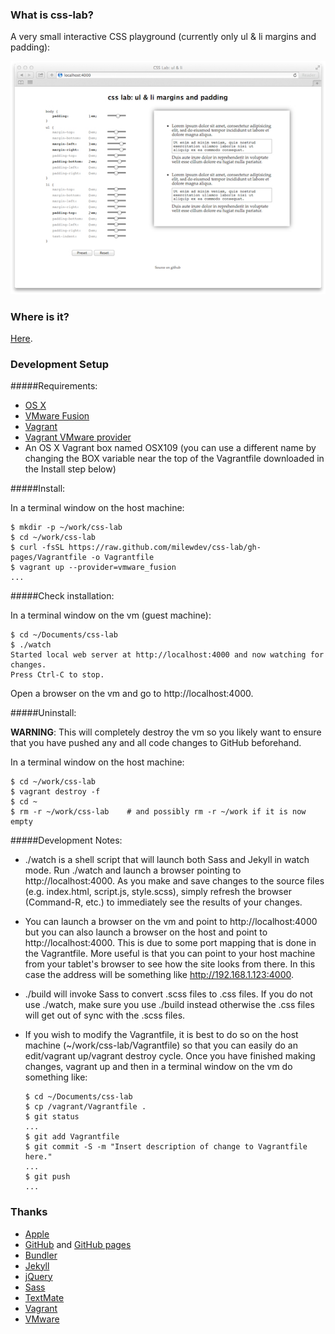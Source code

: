 ### What is css-lab?
A very small interactive CSS playground (currently only ul & li margins and padding):

![CSS lab screenshot](screenshot.jpg)


### Where is it?

[Here](http://milewdev.github.io/css-lab/).


### Development Setup

#####Requirements:
- [OS X](https://www.apple.com/osx/)
- [VMware Fusion](http://www.vmware.com/ca/en/products/fusion)
- [Vagrant](http://www.vagrantup.com)
- [Vagrant VMware provider](https://www.vagrantup.com/vmware)
- An OS X Vagrant box named OSX109 (you can use a different name by changing the BOX variable near the top of the Vagrantfile downloaded in the Install step below)


#####Install:

In a terminal window on the host machine:
```
$ mkdir -p ~/work/css-lab
$ cd ~/work/css-lab
$ curl -fsSL https://raw.github.com/milewdev/css-lab/gh-pages/Vagrantfile -o Vagrantfile
$ vagrant up --provider=vmware_fusion
...
```

#####Check installation:

In a terminal window on the vm (guest machine):
```
$ cd ~/Documents/css-lab
$ ./watch
Started local web server at http://localhost:4000 and now watching for changes.
Press Ctrl-C to stop.

```

Open a browser on the vm and go to http://localhost:4000.


#####Uninstall:

**WARNING**: This will completely destroy the vm so you likely want to ensure that you have
pushed any and all code changes to GitHub beforehand.

In a terminal window on the host machine:
```
$ cd ~/work/css-lab
$ vagrant destroy -f
$ cd ~
$ rm -r ~/work/css-lab    # and possibly rm -r ~/work if it is now empty
```


#####Development Notes:

- ./watch is a shell script that will launch both Sass and Jekyll in watch mode.  Run ./watch and
launch a browser pointing to http://localhost:4000.  As you make and save changes to the source
files (e.g. index.html, script.js, style.scss), simply refresh the browser (Command-R, etc.)
to immediately see the results of your changes.

- You can launch a browser on the vm and point to http://localhost:4000 but you can also launch
a browser on the host and point to http://localhost:4000.  This is due to some port mapping that
is done in the Vagrantfile.  More useful is that you can point to your host machine from your
tablet's browser to see how the site looks from there.  In this case the address will be something
like http://192.168.1.123:4000.

- ./build will invoke Sass to convert .scss files to .css files.  If you do not use ./watch, make
sure you use ./build instead otherwise the .css files will get out of sync with the .scss files.

- If you wish to modify the Vagrantfile, it is best to do so on the host machine (~/work/css-lab/Vagrantfile)
so that you can easily do an edit/vagrant up/vagrant destroy cycle.  Once you have finished making
changes, vagrant up and then in a terminal window on the vm do something like:
    ```
    $ cd ~/Documents/css-lab
    $ cp /vagrant/Vagrantfile .
    $ git status
    ...
    $ git add Vagrantfile
    $ git commit -S -m "Insert description of change to Vagrantfile here."
    ...
    $ git push
    ...
    ```


### Thanks

- [Apple](http://www.apple.com)
- [GitHub](https://github.com) and [GitHub pages](http://pages.github.com)
- [Bundler](http://bundler.io)
- [Jekyll](http://jekyllrb.com)
- [jQuery](http://jquery.com)
- [Sass](http://sass-lang.com)
- [TextMate](http://macromates.com)
- [Vagrant](https://www.vagrantup.com)
- [VMware](http://www.vmware.com)
